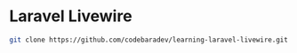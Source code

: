 # Laravel Livewire

```bash
git clone https://github.com/codebaradev/learning-laravel-livewire.git
```
